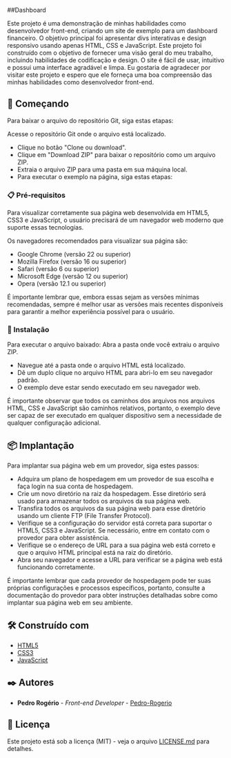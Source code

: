 ##Dashboard

Este projeto é uma demonstração de minhas habilidades como desenvolvedor front-end, criando um site de exemplo para um dashboard financeiro. O objetivo principal foi apresentar divs interativas e design responsivo usando apenas HTML, CSS e JavaScript. Este projeto foi construído com o objetivo de fornecer uma visão geral do meu trabalho, incluindo habilidades de codificação e design. O site é fácil de usar, intuitivo e possui uma interface agradável e limpa. Eu gostaria de agradecer por visitar este projeto e espero que ele forneça uma boa compreensão das minhas habilidades como desenvolvedor front-end.

## 🚀 Começando

Para baixar o arquivo do repositório Git, siga estas etapas:

Acesse o repositório Git onde o arquivo está localizado.

* Clique no botão "Clone ou download".
* Clique em "Download ZIP" para baixar o repositório como um arquivo ZIP.
* Extraia o arquivo ZIP para uma pasta em sua máquina local.
* Para executar o exemplo na página, siga estas etapas:

### 📋 Pré-requisitos

Para visualizar corretamente sua página web desenvolvida em HTML5, CSS3 e JavaScript, o usuário precisará de um navegador web moderno que suporte essas tecnologias.

Os navegadores recomendados para visualizar sua página são:

* Google Chrome (versão 22 ou superior)
* Mozilla Firefox (versão 16 ou superior)
* Safari (versão 6 ou superior)
* Microsoft Edge (versão 12 ou superior)
* Opera (versão 12.1 ou superior)

É importante lembrar que, embora essas sejam as versões mínimas recomendadas, sempre é melhor usar as versões mais recentes disponíveis para garantir a melhor experiência possível para o usuário.

### 🔧 Instalação

Para executar o arquivo baixado:
Abra a pasta onde você extraiu o arquivo ZIP.

* Navegue até a pasta onde o arquivo HTML está localizado.
* Dê um duplo clique no arquivo HTML para abri-lo em seu navegador padrão.
* O exemplo deve estar sendo executado em seu navegador web.

É importante observar que todos os caminhos dos arquivos nos arquivos HTML, CSS e JavaScript são caminhos relativos, portanto, o exemplo deve ser capaz de ser executado em qualquer dispositivo sem a necessidade de qualquer configuração adicional.

## 📦 Implantação
Para implantar sua página web em um provedor, siga estes passos:

* Adquira um plano de hospedagem em um provedor de sua escolha e faça login na sua conta de hospedagem.
* Crie um novo diretório na raiz da hospedagem. Esse diretório será usado para armazenar todos os arquivos da sua página web.
* Transfira todos os arquivos da sua página web para esse diretório usando um cliente FTP (File Transfer Protocol).
* Verifique se a configuração do servidor está correta para suportar o HTML5, CSS3 e JavaScript. Se necessário, entre em contato com o provedor para obter assistência.
* Verifique se o endereço de URL para a sua página web está correto e que o arquivo HTML principal está na raiz do diretório.
* Abra seu navegador e acesse a URL para verificar se a página web está funcionando corretamente.

É importante lembrar que cada provedor de hospedagem pode ter suas próprias configurações e processos específicos, portanto, consulte a documentação do provedor para obter instruções detalhadas sobre como implantar sua página web em seu ambiente.

## 🛠️ Construído com

* [HTML5](https://html.spec.whatwg.org/multipage/)
* [CSS3](https://www.w3.org/Style/CSS/Overview.en.html)
* [JavaScript](https://developer.mozilla.org/pt-BR/docs/Web/JavaScript)

## ✒️ Autores

* **Pedro Rogério** - *Front-end Developer* - [Pedro-Rogerio](https://github.com/Pedro-Rogerio)

## 📄 Licença

Este projeto está sob a licença (MIT) - veja o arquivo [LICENSE.md](https://github.com/Pedro-Rogerio/projectDashboard/blob/main/LICENSE.MD) para detalhes.
